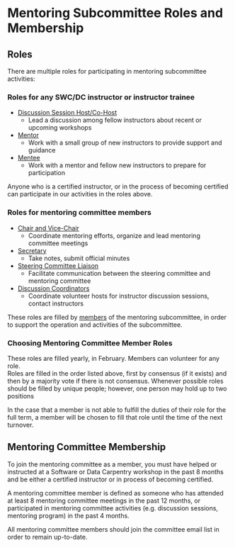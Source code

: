 # Mentoring Subcommittee Roles and Membership

## Roles

There are multiple roles for participating in mentoring subcommittee activities: 

### Roles for any SWC/DC instructor or instructor trainee

* [Discussion Session Host/Co-Host](roles/discussion-hosts.md)
	- Lead a discussion among fellow instructors about recent or upcoming workshops
* [Mentor](roles/mentors.md)
	- Work with a small group of new instructors to provide support and guidance
* [Mentee](roles/mentees.md)
	- Work with a mentor and fellow new instructors to prepare for participation

Anyone who is a certified instructor, or in the process of becoming certified 
can participate in our activities in the roles above. 

### Roles for mentoring committee members

* [Chair and Vice-Chair](roles/chair-and-vice.md)
	- Coordinate mentoring efforts, organize and lead mentoring committee meetings
* [Secretary](roles/secretary.md)
	- Take notes, submit official minutes
* [Steering Committee Liaison](roles/liaison.md)
	- Facilitate communication between the steering committee and mentoring committee
* [Discussion Coordinators](discussion-coordinators.md)
	- Coordinate volunteer hosts for instructor discussion sessions, contact instructors

These roles are filled by [members]() of the mentoring subcommittee, in order to support 
the operation and activities of the subcommittee.  

### Choosing Mentoring Committee Member Roles

These roles are filled yearly, in February.  Members can volunteer for any role.  
Roles are filled in the order listed above, first by consensus (if it exists) and 
then by a majority vote if there is not consensus.  Whenever possible roles should
 be filled by unique people; however, one person may hold up to two positions

In the case that a member is not able to fulfill the duties of their role for the 
full term, a member will be chosen to fill that role until the time of the next 
turnover.  

## Mentoring Committee Membership

To join the mentoring committee as a member, you must have helped or instructed 
at a Software or Data Carpentry workshop in the past 8 months and be either a 
certified instructor or in process of becoming certified.  

A mentoring committee member is defined as someone who has attended at least 8 
mentoring committee meetings in the past 12 months, or participated in mentoring 
committee activities (e.g. discussion sessions, mentoring program) in the past 
4 months.  

All mentoring committee members should join the committee email list in order 
to remain up-to-date.  